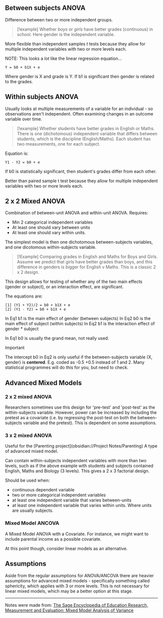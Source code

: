 
## Between subjects ANOVA

Difference between two or more independent groups. 

>[!example] 
>Whether _boys_ or _girls_ have better grades (continuous) in school. Here gender is the independent variable.

More flexible than independent samples _t_ tests because they allow for multiple independent variables with two or more levels each. 

NOTE: This looks a _lot_ like the linear regression equation...

`Y = b0 + b1X + e`

Where gender is X and grade is Y. 
If b1 is significant then gender is related to the grades. 

## Within subjects ANOVA

Usually looks at multiple measurements of a variable for an individual - so observations aren't independent. 
Often examining changes in an outcome variable over time.

>[!example]
> Whether students have better grades in English or Maths. There is one (dichotomous) independent variable that differs between students, which is the discipline (English/Maths). Each student has two measurements, one for each subject.

Equation is: 

`Y1 - Y2 = b0 + e`

If b0 is statistically significant, then student's grades differ from each other. 

Better than paired sample t test because they allow for multiple independent variables with two or more levels each.

## 2 x 2 Mixed ANOVA

Combination of between-unit ANOVA and within-unit ANOVA. Requires:
- Min 2 categorical independent variables
- At least one should vary between units
- At least one should vary within units. 

The simplest model is then one dichotomous between-subjects variables, and one dicotomous within-subjects variable. 

> [!Example]
> Comparing grades in English and Maths for Boys and Girls. 
> Assume we predict that girls have better grades than boys, and this difference in genders is bigger for English v Maths. 
> This is a classic 2 x 2 design. 

This design allows for testing of whether any of the two main effects (gender or subject), or an interaction effect, are significant.

The equations are:

```
[1] (Y1 + Y2)/2 = b0 + b1X + e
[2] (Y1 - Y2) = b0 + b1X + e
```

In Eq1 b1 is the main effect of gender (between subjects)
In Eq2 b0 is the main effect of subject (within subjects)
In Eq2 b1 is the interaction effect of gender * subject

In Eq1 b0 is usually the grand mean, not really used.

>[!important]
>The intercept b0 in Eq2 is only useful if the between-subjects variable (X, gender) is **centered**. E.g. coded as -0.5 +0.5 instead of 1 and 2. 
Many statistical programmes will do this for you, but need to check. 


## Advanced Mixed Models

### 2 x 2 mixed ANOVA

Researchers sometimes use this design for 'pre-test' and 'post-test' as the within-subjects variable.
However, power can be increased by including the pretest as a covariate (i.e. by regressing the post-test on both the between-subjects variable and the pretest). 
This is dependent on some assumptions.
### 3 x 2 mixed ANOVA

Useful for the [Parenting project](obsidian://Project Notes/Parenting)
A type of advanced mixed model. 

Can contain within-subjects independent variables with more than two levels, such as if the above example with students and subjects contained English, Maths and Biology (3 levels). This gives a 2 x 3 factorial design. 

Should be used when: 
- continuous dependent variable
- two or more categorical independent variables
- at least one independent variable that varies between-units
- at least one independent variable that varies within units.
Where units are usually subjects. 

### Mixed Model ANCOVA

A Mixed Model ANOVA with a Covariate. 
For instance, we might want to include parental income as a possible covariate. 

At this point though, consider linear models as an alternative.


## Assumptions

Aside from the regular assumptions for ANOVA/ANCOVA there are heavier assumptions for advanced mixed models - specifically something called sphericity, which applies with 3 or more levels. This is not necessary for linear mixed models, which may be a better option at this stage. 


----
Notes were made from:
[The Sage Encyclopedia of Education Research, Measurement and Evaluation: Mixed Model Analysis of Variance](https://psych.wisc.edu/Brauer/BrauerLab/wp-content/uploads/2014/04/Murrar-Brauer-2018-MM-ANOVA.pdf)

